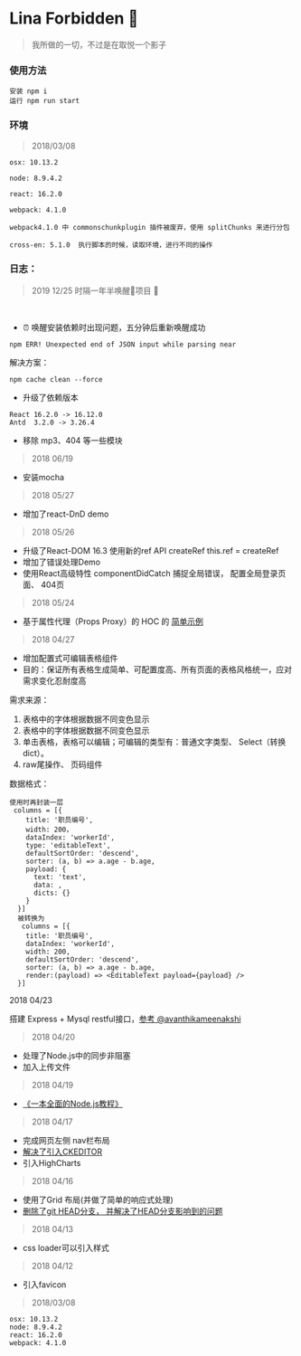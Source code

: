 # Lina Forbidden 🏯

> 我所做的一切，不过是在取悦一个影子

### 使用方法

```
安装 npm i
运行 npm run start
```
### 环境

> 2018/03/08

```
osx: 10.13.2

node: 8.9.4.2

react: 16.2.0

webpack: 4.1.0

webpack4.1.0 中 commonschunkplugin 插件被废弃，使用 splitChunks 来进行分包

cross-en: 5.1.0  执行脚本的时候，读取环境，进行不同的操作
```

### 日志：

> 2019 12/25 时隔一年半唤醒项目 🤖

️
- ⏰ 唤醒安装依赖时出现问题，五分钟后重新唤醒成功

```
npm ERR! Unexpected end of JSON input while parsing near
```
解决方案：
```
npm cache clean --force
```
- 升级了依赖版本 
```
React 16.2.0 -> 16.12.0
Antd  3.2.0 -> 3.26.4
```
- 移除 mp3、404 等一些模块

> 2018 06/19

- 安装mocha

> 2018 05/27

- 增加了react-DnD demo

> 2018 05/26

- 升级了React-DOM 16.3 使用新的ref API createRef this.ref = createRef
- 增加了错误处理Demo
- 使用React高级特性 componentDidCatch 捕捉全局错误， 配置全局登录页面、 404页

> 2018 05/24

- 基于属性代理（Props Proxy）的 HOC 的 [简单示例](https://blog.rsuitejs.com/2017/08/24/react-hoc-simple-analysis/) 

> 2018 04/27

- 增加配置式可编辑表格组件
- 目的：保证所有表格生成简单、可配置度高、所有页面的表格风格统一，应对需求变化忍耐度高

需求来源：

1. 表格中的字体根据数据不同变色显示
2. 表格中的字体根据数据不同变色显示
3. 单击表格，表格可以编辑；可编辑的类型有：普通文字类型、 Select（转换dict）。
4. raw尾操作、 页码组件

数据格式：
```
使用时再封装一层
 columns = [{
    title: '职员编号',
    width: 200，
    dataIndex: 'workerId',
    type: 'editableText',
    defaultSortOrder: 'descend',
    sorter: (a, b) => a.age - b.age,
    payload: {
      text: 'text',
      data: ,
      dicts: {}
    }
  }]
  被转换为
   columns = [{
    title: '职员编号',
    dataIndex: 'workerId',
    width: 200,
    defaultSortOrder: 'descend',
    sorter: (a, b) => a.age - b.age,
    render:(payload) => <EditableText payload={payload} /> 
  }]
```
2018 04/23

搭建 Express + Mysql restful接口，[参考 @avanthikameenakshi](https://medium.com/@avanthikameenakshi/building-restful-api-with-nodejs-and-mysql-in-10-min-ff740043d4be)


> 2018 04/20

- 处理了Node.js中的同步非阻塞
- 加入上传文件

> 2018 04/19

- [《一本全面的Node.js教程》](https://www.nodebeginner.org/index-zh-cn.html)

> 2018 04/17
- 完成网页左侧 nav栏布局
- [解决了引入CKEDITOR](https://stackoverflow.com/questions/36535234/how-can-ckeditor-be-used-with-react-js-in-a-way-that-allows-react-to-recognize-i/38648155)
- 引入HighCharts

> 2018 04/16
- 使用了Grid 布局(并做了简单的响应式处理)
- [删除了git HEAD分支， 并解决了HEAD分支影响到的问题](https://stackoverflow.com/questions/21335969/git-error-refname-head-is-ambiguous)

> 2018 04/13
- css loader可以引入样式

> 2018 04/12
- 引入favicon

> 2018/03/08

```
osx: 10.13.2
node: 8.9.4.2
react: 16.2.0
webpack: 4.1.0
```
